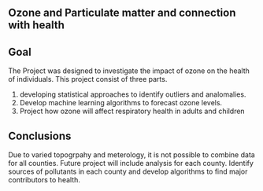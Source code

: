 ## Ozone and Particulate matter and connection with health
## Goal
The Project was designed to investigate the impact of ozone on the health of individuals.
This project consist of three parts.
1. developing statistical approaches to identify outliers and analomalies.
2. Develop machine learning algorithms to forecast ozone levels.
3. Project how ozone will affect respiratory health in adults and children
## Conclusions 
Due to varied topogrpahy and meterology, it is not possible to combine data for all counties. 
Future project will include analysis for each county.
Identify sources of pollutants in each county and develop algorithms to find major contributors to health.
